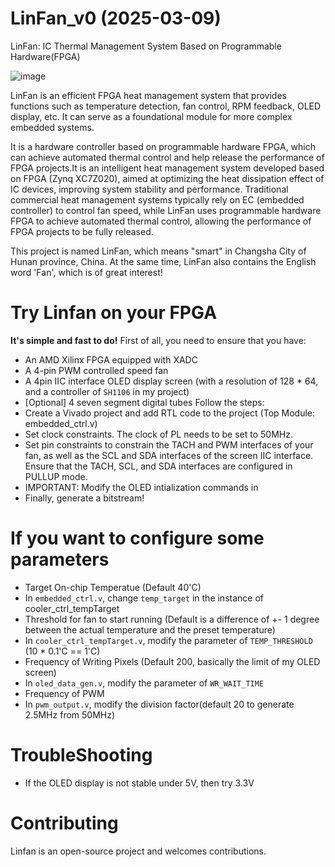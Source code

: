 # LinFan_v0 (2025-03-09)
LinFan: IC Thermal Management System Based on Programmable Hardware(FPGA)

![image](https://github.com/user-attachments/assets/0bfd6fd0-bd72-44fa-8426-1f03e38c921f)

LinFan is an efficient FPGA heat management system that provides functions such as temperature detection, fan control, RPM feedback, OLED display, etc. It can serve as a foundational module for more complex embedded systems.

It is a hardware controller based on programmable hardware FPGA, which can achieve automated thermal control and help release the performance of FPGA projects.It is an intelligent heat management system developed based on FPGA (Zynq XC7Z020), aimed at optimizing the heat dissipation effect of IC devices, improving system stability and performance. Traditional commercial heat management systems typically rely on EC (embedded controller) to control fan speed, while LinFan uses programmable hardware FPGA to achieve automated thermal control, allowing the performance of FPGA projects to be fully released.

This project is named LinFan, which means "smart" in Changsha City of Hunan province, China. At the same time, LinFan also contains the English word 'Fan', which is of great interest!

# Try Linfan on your FPGA
**It's simple and fast to do!**
First of all, you need to ensure that you have:
* An AMD Xilinx FPGA equipped with XADC
* A 4-pin PWM controlled speed fan
* A 4pin IIC interface OLED display screen (with a resolution of 128 * 64, and a controller of `SH1106` in my project)
* [Optional] 4 seven segment digital tubes
Follow the steps:
* Create a Vivado project and add RTL code to the project (Top Module: embedded_ctrl.v)
* Set clock constraints. The clock of PL needs to be set to 50MHz. 
* Set pin constraints to constrain the TACH and PWM interfaces of your fan, as well as the SCL and SDA interfaces of the screen IIC interface. Ensure that the TACH, SCL, and SDA interfaces are configured in PULLUP mode.
* IMPORTANT: Modify the OLED intialization commands in 
* Finally, generate a bitstream!

# If you want to configure some parameters
* Target On-chip Temperatue (Default 40'C)
*   In `embedded_ctrl.v`, change `temp_target` in the instance of cooler_ctrl_tempTarget
* Threshold for fan to start running (Default is a difference of +- 1 degree between the actual temperature and the preset temperature)
*   In `cooler_ctrl_tempTarget.v`, modify the parameter of `TEMP_THRESHOLD` (10 * 0.1'C == 1'C)
* Frequency of Writing Pixels (Default 200, basically the limit of my OLED screen)
*   In `oled_data_gen.v`, modify the parameter of `WR_WAIT_TIME`
* Frequency of PWM
*   In `pwm_output.v`, modify the division factor(default 20 to generate 2.5MHz from 50MHz)

# TroubleShooting
* If the OLED display is not stable under 5V, then try 3.3V

# Contributing
Linfan is an open-source project and welcomes contributions.
